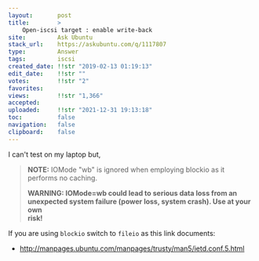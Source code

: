 ```yaml
---
layout:       post
title:        >
    Open-iscsi target : enable write-back
site:         Ask Ubuntu
stack_url:    https://askubuntu.com/q/1117807
type:         Answer
tags:         iscsi
created_date: !!str "2019-02-13 01:19:13"
edit_date:    !!str ""
votes:        !!str "2"
favorites:    
views:        !!str "1,366"
accepted:     
uploaded:     !!str "2021-12-31 19:13:18"
toc:          false
navigation:   false
clipboard:    false
---
```


I can't test on my laptop but,

> **NOTE:** IOMode "wb" is ignored when employing blockio as it performs no caching.  
>   
> **WARNING: IOMode=wb could lead to  serious  data  loss  from  an  unexpected  system failure (power loss, system crash). Use at your own  
> risk!**  

If you are using `blockio` switch to `fileio` as this link documents:

- http://manpages.ubuntu.com/manpages/trusty/man5/ietd.conf.5.html

